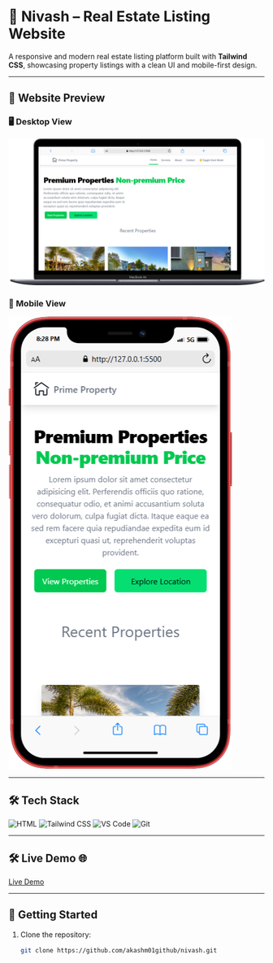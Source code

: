 # 🏡 Nivash – Real Estate Listing Website

A responsive and modern real estate listing platform built with **Tailwind CSS**, showcasing property listings with a clean UI and mobile-first design.

---

## 📸 Website Preview

### 🖥️ Desktop View
![Desktop Banner](https://github.com/akashm01github/nivash/blob/main/images/Macbook-Air-127.0.0.1.png)

### 📱 Mobile View
![Mobile Banner](https://github.com/akashm01github/nivash/blob/main/images/iPhone-12-(iOS-14)-127.0.0.1.png)

---

## 🛠️ Tech Stack

<p align="left">
  <img src="https://skillicons.dev/icons?i=html" alt="HTML" />
  <img src="https://skillicons.dev/icons?i=tailwind" alt="Tailwind CSS" />
  <img src="https://skillicons.dev/icons?i=vscode" alt="VS Code" />
  <img src="https://skillicons.dev/icons?i=git" alt="Git" />
</p>

---
## 🛠️ Live Demo 🌐
[Live Demo](https://zippy-palmier-5ff13f.netlify.app/)

---

## 🚀 Getting Started

1. Clone the repository:
   ```bash
   git clone https://github.com/akashm01github/nivash.git
